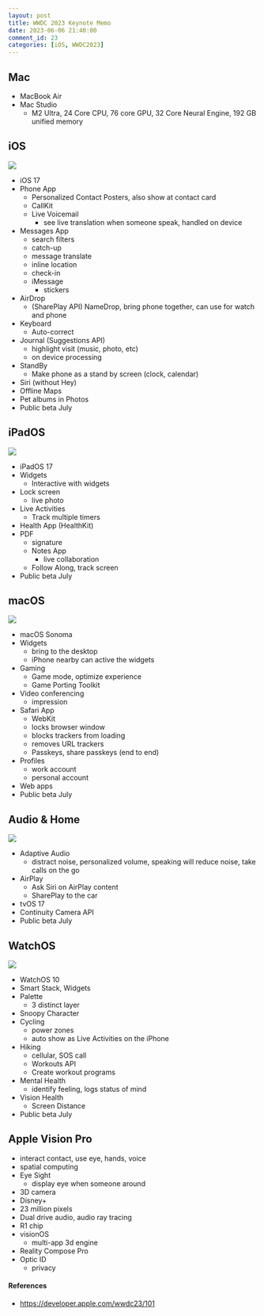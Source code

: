 ```yaml
---
layout: post
title: WWDC 2023 Keynote Memo
date: 2023-06-06 21:40:00
comment_id: 23
categories: [iOS, WWDC2023]
---
```


## Mac

- MacBook Air
- Mac Studio
  - M2 Ultra, 24 Core CPU, 76 core GPU, 32 Core Neural Engine, 192 GB unified memory

## iOS

![](/images/2023-06-06-WWDC-2023-Keynote-Memo/iOS17.png)

- iOS 17
- Phone App
  - Personalized Contact Posters, also show at contact card
  - CallKit
  - Live Voicemail
    - see live translation when someone speak, handled on device
- Messages App
  - search filters
  - catch-up
  - message translate
  - inline location
  - check-in
  - iMessage
    - stickers
- AirDrop
  - (SharePlay API) NameDrop, bring phone together, can use for watch and phone
- Keyboard
  - Auto-correct
- Journal (Suggestions API)
  - highlight visit (music, photo, etc)
  - on device processing
- StandBy
  - Make phone as a stand by screen (clock, calendar)
- Siri (without Hey)
- Offline Maps
- Pet albums in Photos
- Public beta July

## iPadOS

![](/images/2023-06-06-WWDC-2023-Keynote-Memo/iPadOS17.png)

- iPadOS 17
- Widgets
  - Interactive with widgets
- Lock screen
  - live photo
- Live Activities
  - Track multiple timers
- Health App (HealthKit)
- PDF
  - signature
  - Notes App
    - live collaboration
  - Follow Along, track screen
- Public beta July

## macOS

![](/images/2023-06-06-WWDC-2023-Keynote-Memo/macOS.png)

- macOS Sonoma
- Widgets
  - bring to the desktop
  - iPhone nearby can active the widgets
- Gaming
  - Game mode, optimize experience
  - Game Porting Toolkit
- Video conferencing
  - impression
- Safari App
  - WebKit
  - locks browser window
  - blocks trackers from loading
  - removes URL trackers
  - Passkeys, share passkeys (end to end)
- Profiles
  - work account
  - personal account
- Web apps
- Public beta July

## Audio & Home

![](/images/2023-06-06-WWDC-2023-Keynote-Memo/AudioHome.png)

- Adaptive Audio
  - distract noise, personalized volume, speaking will reduce noise, take calls on the go
- AirPlay
  - Ask Siri on AirPlay content
  - SharePlay to the car
- tvOS 17
- Continuity Camera API
- Public beta July

## WatchOS

![](/images/2023-06-06-WWDC-2023-Keynote-Memo/watchOS.png)

- WatchOS 10
- Smart Stack, Widgets
- Palette
  - 3 distinct layer
- Snoopy Character
- Cycling
  - power zones
  - auto show as Live Activities on the iPhone
- Hiking
  - cellular, SOS call
  - Workouts API
  - Create workout programs
- Mental Health
  - identify feeling, logs status of mind
- Vision Health
  - Screen Distance
- Public beta July

## Apple Vision Pro

- interact contact, use eye, hands, voice
- spatial computing
- Eye Sight
  - display eye when someone around
- 3D camera
- Disney+
- 23 million pixels
- Dual drive audio, audio ray tracing
- R1 chip
- visionOS
  - multi-app 3d engine
- Reality Compose Pro
- Optic ID
  - privacy

#### References

- <https://developer.apple.com/wwdc23/101>
